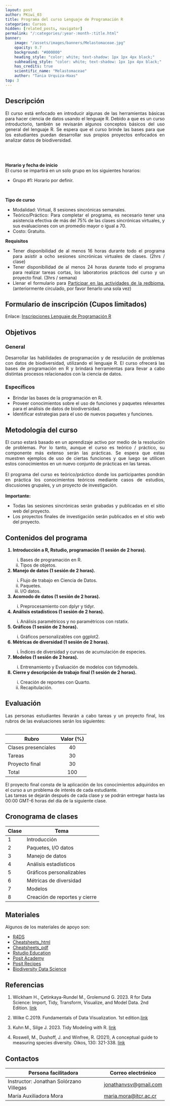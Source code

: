 ```yaml
---
layout: post
author: PKiwi_03
title: Programa del curso Lenguaje de Programación R
categories: Cursos
hidden: [related_posts, navigator]
permalink: "/:categories/:year-:month-:title.html"
banner:
    image: "/assets/images/banners/Melastomaceae.jpg"
    opacity: 0.7
    background: "#000000"
    heading_style: "color: white; text-shadow: 1px 1px 4px black;"
    subheading_style: "color: white; text-shadow: 1px 1px 4px black;"
    has_credits: true
    scientific_name: "Melastomaceae"
    author: "Tania Urquiza-Haas"
top: 3
---
```


## Descripción
<div style="text-align: justify">
El curso está enfocado en introducir algunas de las herramientas básicas para hacer ciencia de datos usando el lenguaje R. Debido a que es un curso introductorio, también se revisarán algunos conceptos básicos del uso general del lenguaje R. Se espera que el curso brinde las bases para que los estudiantes puedan desarrollar sus propios proyectos enfocados en analizar datos de biodiversidad.

<br><br>

<b>Horario y fecha de inicio</b>
<br>
El curso se impartirá en un solo grupo en los siguientes horarios:
<ul>
    <li>Grupo #1: Horario por definir.</li>
</ul>
<br>

<b>Tipo de curso</b>
<br>
<ul>
    <li>Modalidad:  Virtual, 8 sesiones sincrónicas semanales.</li>
    <li>Teórico/Práctico: Para completar el programa, es necesario tener una asistencia efectiva de más del 75% de las clases sincrónicas virtuales, y sus evaluaciones con un promedio mayor o igual a 70.</li>
    <li>Costo: Gratuito.</li>
</ul>

<b>Requisitos</b>
<ul>
<li>Tener disponibilidad de al menos 16 horas durante todo el programa para asistir a ocho sesiones sincrónicas virtuales de clases. (2hrs / clase)</li>
<li>Tener disponibilidad de al menos 24 horas durante todo el programa para realizar tareas cortas, los laboratorios prácticos del curso y un proyecto final. (3hrs / semana)</li>
<li>Llenar el formulario para <a href="https://forms.gle/gq98uQN32xz9uBx87">Participar en las actividades de la redbioma.</a> (anteriormente circulado, por favor llenarlo una sola vez)</li>
</ul>

</div>

## Formulario de inscripción (Cupos limitados)
Enlace: [Inscripciones Lenguaje de Programación R](https://docs.google.com/forms/d/e/1FAIpQLSdND7N3UCjgXMbDp6ULa6TGbbnYhrCSA0rpcvrNhqKR1D42rQ/viewform?usp=sharing)

## Objetivos

### General
<div style="text-align: justify">
Desarrollar las habilidades de programación y de resolución de problemas con datos de biodiversidad, utilizando el lenguaje R. El curso ofrecerá las bases de programación en R y brindará herramientas para llevar a cabo distintas procesos relacionados con la ciencia de datos.
</div>

### Específicos
<div style="text-align: justify">
<ul>
    <li>Brindar las bases de la programación en R.</li>
    <li>Proveer conocimientos sobre el uso de funciones y paquetes relevantes para el análisis de datos de biodiversidad.</li>
    <li>Identificar estrategias para el uso de nuevos paquetes y funciones.</li>
    
</ul>
</div>

## Metodología del curso
<div style="text-align: justify">
El curso estará basado en un aprendizaje activo por medio de la resolución de problemas. Por lo tanto, aunque el curso es teórico / práctico, su componente más extenso serán las prácticas. Se espera que estas muestren ejemplos de uso de ciertas funciones y que luego se utilicen estos conocimientos en un nuevo conjunto de prácticas en las tareas.   
<br><br>
El programa del curso es teórico/práctico donde los participantes pondrán en práctica los conocimientos teóricos mediante casos de estudios, discusiones grupales, y un proyecto de investigación. 
<br><br>
<b>Importante:</b>
<ul>
    <li>Todas las sesiones sincrónicas serán grabadas y publicadas en el sitio web del proyecto.</li>
    <li>Los proyectos finales de investigación serán publicados en el sitio web del proyecto.</li>
</ul>
</div>

## Contenidos del programa
<div style="text-align: justify">
<ol>
    <b><li>Introducción a R, Rstudio, programación (1 sesión de 2 horas).</li></b>
    <ol type="i">
        <li>Bases de programación en R.</li>
        <li>Tipos de objetos.</li>
    </ol>
    <b><li>Manejo de datos (1 sesión de 2 horas).</li></b>
    <ol type="i">
        <li>Flujo de trabajo en Ciencia de Datos.</li>
        <li>Paquetes.</li>
        <li>I/O datos.</li>
    </ol>
    <b><li>Acomodo de datos (1 sesión de 2 horas).</li></b>
    <ol type="i">
        <li>Preprocesamiento con dplyr y tidyr.</li>
    </ol>
    <b><li>Análisis estadísticos (1 sesión de 2 horas).</li></b>
    <ol type="i">
        <li>Análisis paramétricos y no paramétricos con rstatix.</li>
    </ol>
    <b><li>Gráficos (1 sesión de 2 horas).</li></b>
    <ol type="i">
        <li>Gráficos personalizables con ggplot2.</li>
    </ol>
    <b><li>Métricas de diversidad (1 sesión de 2 horas).</li></b>
    <ol type="i">
        <li>Índices de diversidad y curvas de acumulación de especies.</li>
    </ol>
    <b><li> Modelos (1 sesión de 2 horas). </li></b>
    <ol type="i">
        <li>Entrenamiento y Evaluación de modelos con tidymodels.</li>
    </ol>
    <b><li>Cierre y descripción de trabajo final (1 sesión de 2 horas).</li></b>
    <ol type="i">
        <li>Creación de reportes con Quarto.</li>
        <li>Recapitulación.</li>
    </ol>

</ol>
</div>


## Evaluación
<div style="text-align: justify">
Las personas estudiantes llevarán a cabo tareas y un proyecto final, los rubros de las evaluaciones serán los siguientes:
</div>
<br>

| Rubro | Valor (%) |
| ----- | :-------: |
|  Clases presenciales  | 40 |
| Tareas | 30 |
| Proyecto final | 30 |
| Total | 100 |

<div style="text-align: justify">
El proyecto final consta de la aplicación de los conocimientos adquiridos en el curso a un problema de interés de cada estudiante. 
<br>
Las tareas se dejarán después de cada clase y se podrán entregar hasta las 00:00 GMT-6 horas del día de la siguiente clase.

</div>

## Cronograma de clases

| Clase  | Tema |
| ------- | ----------- |
| 1 | Introducción  |
| 2   | Paquetes, I/O datos |
| 3 | Manejo de datos |
| 4| Análisis estadísticos |
| 5 | Gráficos personalizables |
| 6   | Métricas de diversidad |
| 7 | Modelos |
| 8| Creación de reportes y cierre |


## Materiales
Algunos de los materiales de apoyo son: 
- [R4DS](https://r4ds.hadley.nz/)
- [Cheatsheets_html](https://rstudio.github.io/cheatsheets/)
- [Cheatsheets_pdf](https://posit.co/resources/cheatsheets/)
- [Rstudio Education](https://education.rstudio.com/)
- [Posit Academy](https://posit.co/products/enterprise/academy/)
- [Posit Recipes](https://posit.cloud/learn/recipes)
- [Biodiversity Data Science](https://www.biodiversitydatascience.com/code/)

## Referencias
1. Wickham H., Çetinkaya-Rundel M., Grolemund G. 2023. R for Data Science: Import, Tidy, Transform, Visualize, and Model Data. 2nd Edition. [link](https://r4ds.hadley.nz/)

2. Wilke C.2019. Fundamentals of Data Visualization. 1st edition.[link](https://clauswilke.com/dataviz/)

3. Kuhn M., Silge J. 2023. Tidy Modeling with R. [link](https://www.tmwr.org/)

2. Roswell, M., Dushoff, J. and Winfree, R. (2021), A conceptual guide to measuring species diversity. Oikos, 130: 321-338. [link](https://doi.org/10.1111/oik.07202)

## Contactos

| Persona facilitadora | Correo electrónico |
| -------------------- | ------------------ |
| Instructor: Jonathan Solórzano Villegas     | [jonathanvsv@gmail.com ](mailto:jonathanvsv@gmail.com ) |
| María Auxiliadora Mora     | [maria.mora@itcr.ac.cr](mailto:maria.mora@itcr.ac.cr) |

